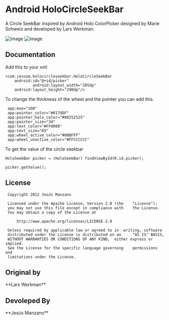 <h1>Android HoloCircleSeekBar</h1>

A Circle SeekBar inspired by Android Holo ColorPicker designed by Marie Schweiz and developed by Lars Werkman.

![image](https://lh3.googleusercontent.com/-RzpEyLl-1xM/UOMyztql1gI/AAAAAAAAATs/UKBuqZZtaZw//HoloColorPickerFramed1.png)
![image](https://lh4.googleusercontent.com/-sXAPd8onJ_8/UOMyzjA6c4I/AAAAAAAAATo/DY4kIzo7TtU//HoloColorPickerFramed2.png)


<h2>Documentation</h2>
Add this to your xml

	<com.jesusm.holocircleseekbar.HoloCircleSeekBar
        android:id="@+id/picker"
                android:layout_width="285dp"
        android:layout_height="290dp"/>
        
To change the thickness of the wheel and the pointer you can add this.
 
 	 app:max="100"
     app:pointer_color="#0174DF"
     app:pointer_halo_color="#88252525"
     app:pointer_size="34"
     app:text_color="#FF0000"
     app:text_size="65"
     app:wheel_active_color="#00BFFF"
     app:wheel_unactive_color="#FFCCCCCC" 

To get the value of the circle seekbar

	HoloSeekBar picker = (HoloSeekBar) findViewById(R.id.picker);
	
	picker.getValue();
	
<H2>License</H2>
	
 	 Copyright 2012 Jesús Manzano
 	
 	 Licensed under the Apache License, Version 2.0 (the 	"License");
 	 you may not use this file except in compliance with 	the License.
 	 You may obtain a copy of the License at
 	
 	     http://www.apache.org/licenses/LICENSE-2.0
 	
 	 Unless required by applicable law or agreed to in 	writing, software
	 distributed under the License is distributed on an 	"AS IS" BASIS,
 	 WITHOUT WARRANTIES OR CONDITIONS OF ANY KIND, 	either express or implied.
 	 See the License for the specific language governing 	permissions and
 	 limitations under the License.
 	
 	
<h2>Original by</h2>
**Lars Werkman**

<h2>Devoleped By</h2>
**Jesús Manzano**
